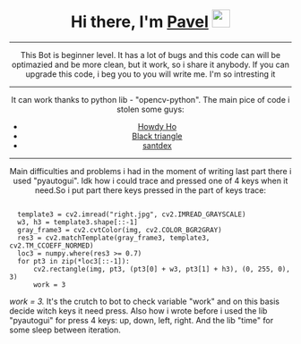 <h1 align="center">Hi there, I'm <a href="https://t.me/rufox4" target="_blank">Pavel</a> 
<img src="https://github.com/blackcater/blackcater/raw/main/images/Hi.gif" height="32"/></h1>
<hr>
<div align="center">This Bot is beginner level. It has a lot of bugs and this code can will be optimazied and be more clean, but it work, so i share it anybody. If you can upgrade this code, i beg you to you will write me. I'm so intresting it</div>
<hr>
<div align="center">It can work thanks to python lib - "opencv-python". The main pice of code i stolen some guys:
  <ul>
    <li><a href="https://www.youtube.com/watch?v=6Bn29-PmXBo&ab_channel=%D0%A5%D0%B0%D1%83%D0%B4%D0%B8%D0%A5%D0%BE%E2%84%A2-%D0%9F%D1%80%D0%BE%D1%81%D1%82%D0%BE%D0%BE%D0%BC%D0%B8%D1%80%D0%B5IT%21">Howdy Ho</a></li>
    <li><a href="https://www.youtube.com/watch?v=92XnJ3s0vX8&ab_channel=%D0%A7%D1%91%D1%80%D0%BD%D1%8B%D0%B9%D0%A2%D1%80%D0%B5%D1%83%D0%B3%D0%BE%D0%BB%D1%8C%D0%BD%D0%B8%D0%BA">Black triangle</a></li>
    <li><a href="https://www.youtube.com/watch?v=v07t_GEIQzI&ab_channel=sentdex">santdex</a></li>
  </ul>
</div>
<hr>
<div align="center">Main difficulties and problems i had in the moment of writing last part there i used "pyautogui". Idk how i could trace and pressed one of 4 keys when it need.So i put part there keys pressed in the part of keys trace:</div>
<pre><code>
  template3 = cv2.imread(&quot;right.jpg&quot;, cv2.IMREAD_GRAYSCALE)
  w3, h3 = template3.shape[::-1]
  gray_frame3 = cv2.cvtColor(img, cv2.COLOR_BGR2GRAY)
  res3 = cv2.matchTemplate(gray_frame3, template3, cv2.TM_CCOEFF_NORMED)
  loc3 = numpy.where(res3 &gt;= 0.7)
  for pt3 in zip(*loc3[::-1]):
      cv2.rectangle(img, pt3, (pt3[0] + w3, pt3[1] + h3), (0, 255, 0), 3)
      work = 3
</code></pre>
<div alig="center"><em>work = 3.</em> It's the crutch to bot to check variable "work" and on this basis decide witch keys it need press. Also how i wrote before i used the lib "pyautogui" for press 4 keys: up, down, left, right. And the lib "time" for some sleep between iteration.</div>
